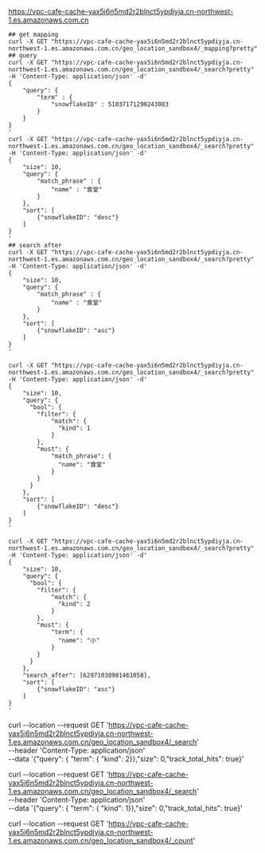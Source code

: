 

https://vpc-cafe-cache-yax5i6n5md2r2blnct5ypdiyja.cn-northwest-1.es.amazonaws.com.cn
```
## get mapping
curl -X GET "https://vpc-cafe-cache-yax5i6n5md2r2blnct5ypdiyja.cn-northwest-1.es.amazonaws.com.cn/geo_location_sandbox4/_mapping?pretty"
## query
curl -X GET "https://vpc-cafe-cache-yax5i6n5md2r2blnct5ypdiyja.cn-northwest-1.es.amazonaws.com.cn/geo_location_sandbox4/_search?pretty" -H 'Content-Type: application/json' -d'
{
    "query": {
        "term" : {
            "snowflakeID" : 51037171290243083
        }
    }
}
'
curl -X GET "https://vpc-cafe-cache-yax5i6n5md2r2blnct5ypdiyja.cn-northwest-1.es.amazonaws.com.cn/geo_location_sandbox4/_search?pretty" -H 'Content-Type: application/json' -d'
{
    "size": 10,
    "query": {
        "match_phrase" : {
            "name" : "食堂"
        }
    },
    "sort": [
        {"snowflakeID": "desc"}
    ]
}
'
## search after
curl -X GET "https://vpc-cafe-cache-yax5i6n5md2r2blnct5ypdiyja.cn-northwest-1.es.amazonaws.com.cn/geo_location_sandbox4/_search?pretty" -H 'Content-Type: application/json' -d'
{
    "size": 10,
    "query": {
        "match_phrase" : {
            "name" : "食堂"
        }
    },
    "sort": [
        {"snowflakeID": "asc"}
    ]
}
'

curl -X GET "https://vpc-cafe-cache-yax5i6n5md2r2blnct5ypdiyja.cn-northwest-1.es.amazonaws.com.cn/geo_location_sandbox4/_search?pretty" -H 'Content-Type: application/json' -d'
{
    "size": 10,
    "query": {
      "bool": {
        "filter": {
            "match": {
              "kind": 1
            }
        },
        "must": {
            "match_phrase": {
              "name": "食堂"
            }
        }
      }
    },
    "sort": [
        {"snowflakeID": "desc"}
    ]
}
'

curl -X GET "https://vpc-cafe-cache-yax5i6n5md2r2blnct5ypdiyja.cn-northwest-1.es.amazonaws.com.cn/geo_location_sandbox4/_search?pretty" -H 'Content-Type: application/json' -d'
{
    "size": 10,
    "query": {
      "bool": {
        "filter": {
            "match": {
              "kind": 2
            }
        },
        "must": {
            "term": {
              "name": "小"
            }
        }
      }
    },
    "search_after": [62971038981461058],
    "sort": [
        {"snowflakeID": "asc"}
    ]
}
'

```
curl --location --request GET 'https://vpc-cafe-cache-yax5i6n5md2r2blnct5ypdiyja.cn-northwest-1.es.amazonaws.com.cn/geo_location_sandbox4/_search' \
--header 'Content-Type: application/json' \
--data '{"query": { "term": { "kind": 2}},"size": 0,"track_total_hits": true}'

curl --location --request GET 'https://vpc-cafe-cache-yax5i6n5md2r2blnct5ypdiyja.cn-northwest-1.es.amazonaws.com.cn/geo_location_sandbox4/_search' \
--header 'Content-Type: application/json' \
--data '{"query": { "term": { "kind": 1}},"size": 0,"track_total_hits": true}'

curl --location --request GET 'https://vpc-cafe-cache-yax5i6n5md2r2blnct5ypdiyja.cn-northwest-1.es.amazonaws.com.cn/geo_location_sandbox4/_count'
